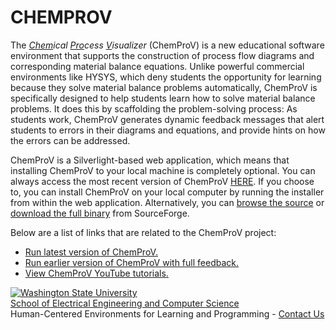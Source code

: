 # CHEMPROV
<p>The <em><span style="text-decoration: underline;">Chem</span>ical <span style="text-decoration: underline;">Pro</span>cess <span style="text-decoration: underline;">V</span>isualizer</em> (ChemProV) is a new educational software environment that supports the construction of process flow diagrams and corresponding material balance equations. Unlike powerful commercial environments like HYSYS, which deny students the opportunity for learning because they solve material balance problems automatically, ChemProV is specifically designed to help students learn how to solve material balance problems. It does this by scaffolding the problem-solving process: As students work, ChemProV generates dynamic feedback messages that alert students to errors in their diagrams and equations, and provide hints on how the errors can be addressed.</p>
<p>ChemProV is a Silverlight-based web application, which means that installing ChemProV to your local machine is completely optional. You can always access the most recent version of ChemProV <a href="http://chemprov.org/apps/latest/chemprov.html">HERE</a>. If you choose to, you can install ChemProV on your local computer by running the installer from within the web application. Alternatively, you can <a href="https://chemprov.svn.sourceforge.net/svnroot/chemprov">browse the source</a> or <a href="https://sourceforge.net/projects/chemprov/files/">download the full binary</a> from SourceForge.</p>
<div>Below are a list of links that are related to the ChemProV project:<p></p>
<ul>
<li><a title="ChemProV Latest" href="http://chemprov.org/apps/latest/chemprov.html" target="_blank">Run latest version of ChemProV.</a></li>
<li><span style="color: #262626;"><a title="ChemProV Version 1.11.8.0" href="http://chemprov.org/apps/feedback/chemprov.html" target="_blank">Run earlier version of ChemProV with full feedback.</a></span></li>
<li><a href="https://www.youtube.com/results?search_query=chemprov">View ChemProV YouTube tutorials.</a></li>
</ul>
</div>

<div id="footer">
	<div id="colophon">
	<div id="site-info">
		<a href="http://www.wsu.edu/"><img src="" alt="Washington State University"></a><br>
		<a href="http://eecs.wsu.edu/">School of Electrical Engineering and Computer Science</a><br>
		Human-Centered Environments for Learning and Programming - <a href="mailto:hundhaus@wsu.edu">Contact Us</a>
